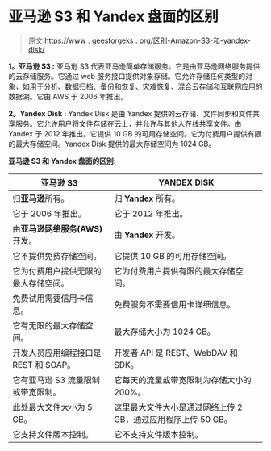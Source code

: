 # 亚马逊 S3 和 Yandex 盘面的区别

> 原文:[https://www . geesforgeks . org/区别-Amazon-S3-和-yandex-disk/](https://www.geeksforgeeks.org/difference-between-amazon-s3-and-yandex-disk/)

**1。亚马逊 S3 :**
亚马逊 S3 代表亚马逊简单存储服务。它是由亚马逊网络服务提供的云存储服务。它通过 web 服务接口提供对象存储。它允许存储任何类型的对象，如用于分析、数据归档、备份和恢复、灾难恢复、混合云存储和互联网应用的数据湖。它由 AWS 于 2006 年推出。

**2。Yandex Disk :**
Yandex Disk 是由 Yandex 提供的云存储、文件同步和文件共享服务。它允许用户将文件存储在云上，并允许与其他人在线共享文件。由 Yandex 于 2012 年推出。它提供 10 GB 的可用存储空间。它为付费用户提供有限的最大存储空间。Yandex Disk 提供的最大存储空间为 1024 GB。

**亚马逊 S3 和 Yandex 盘面的区别:**

<center>

| 亚马逊 S3 | YANDEX DISK |
| --- | --- |
| 归**亚马逊**所有。 | 归 **Yandex** 所有。 |
| 它于 2006 年推出。 | 它于 2012 年推出。 |
| 由**亚马逊网络服务(AWS)** 开发。 | 由 **Yandex** 开发。 |
| 它不提供免费存储空间。 | 它提供 10 GB 的可用存储空间。 |
| 它为付费用户提供无限的最大存储空间。 | 它为付费用户提供有限的最大存储空间。 |
| 免费试用需要信用卡信息。 | 免费服务不需要信用卡详细信息。 |
| 它有无限的最大存储空间。 | 最大存储大小为 1024 GB。 |
| 开发人员应用编程接口是 REST 和 SOAP。 | 开发者 API 是 REST、WebDAV 和 SDK。 |
| 它有亚马逊 S3 流量限制或带宽限制。 | 它每天的流量或带宽限制为存储大小的 200%。 |
| 此处最大文件大小为 5 GB。 | 这里最大文件大小是通过网络上传 2 GB，通过应用程序上传 50 GB。 |
| 它支持文件版本控制。 | 它不支持文件版本控制。 |

</center>